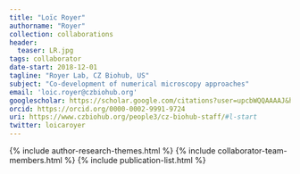 ```yaml
---
title: "Loïc Royer"
authorname: "Royer"
collection: collaborations
header:
  teaser: LR.jpg
tags: collaborator
date-start: 2018-12-01
tagline: "Royer Lab, CZ Biohub, US"
subject: "Co-development of numerical microscopy approaches"
email: 'loic.royer@czbiohub.org'
googlescholar: https://scholar.google.com/citations?user=upcbWQQAAAAJ&hl=en
orcid: https://orcid.org/0000-0002-9991-9724
uri: https://www.czbiohub.org/people3/cz-biohub-staff/#l-start
twitter: loicaroyer
---
```

<p align= "justify">

{% include author-research-themes.html %}
{% include collaborator-team-members.html %}
{% include publication-list.html %}
